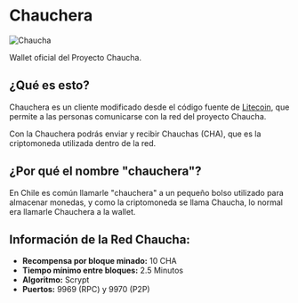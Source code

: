 # Chauchera

![Chaucha](http://i.imgur.com/oJpr6JC.png)

Wallet oficial del Proyecto Chaucha.

## ¿Qué es esto?

Chauchera es un cliente modificado desde el código fuente de [Litecoin](https://chaucha.org/), que permite a las personas comunicarse con la red del proyecto Chaucha.

Con la Chauchera podrás enviar y recibir Chauchas (CHA), que es la criptomoneda utilizada dentro de la red.

## ¿Por qué el nombre "chauchera"?

En Chile es común llamarle "chauchera" a un pequeño bolso utilizado para almacenar monedas, y como la criptomoneda se llama Chaucha, lo normal era llamarle Chauchera a la wallet.

## Información de la Red Chaucha:

* **Recompensa por bloque minado:** 10 CHA
* **Tiempo mínimo entre bloques:** 2.5 Minutos
* **Algoritmo:** Scrypt
* **Puertos:** 9969 (RPC) y 9970 (P2P)


